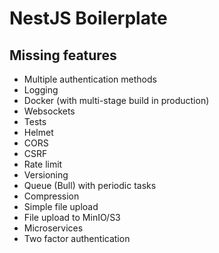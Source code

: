 # NestJS Boilerplate

## Missing features

- Multiple authentication methods
- Logging
- Docker (with multi-stage build in production)
- Websockets
- Tests
- Helmet
- CORS
- CSRF
- Rate limit
- Versioning
- Queue (Bull) with periodic tasks
- Compression
- Simple file upload
- File upload to MinIO/S3
- Microservices
- Two factor authentication